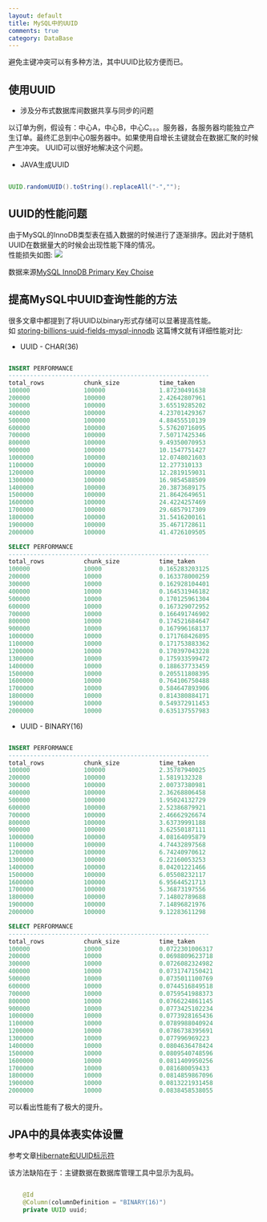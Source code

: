 ```yaml
---
layout: default
title: MySQL中的UUID
comments: true
category: DataBase
---
```



避免主键冲突可以有多种方法，其中UUID比较方便而已。

## 使用UUID

* 涉及分布式数据库间数据共享与同步的问题

以订单为例，假设有：中心A，中心B，中心C。。。服务器，各服务器均能独立产生订单。最终汇总到中心0服务器中。如果使用自增长主键就会在数据汇聚的时候产生冲突。
UUID可以很好地解决这个问题。

* JAVA生成UUID

```java

UUID.randomUUID().toString().replaceAll("-","");

```

## UUID的性能问题

由于MySQL的InnoDB类型表在插入数据的时候进行了逐渐排序。因此对于随机UUID在数据量大的时候会出现性能下降的情况。<br>
性能损失如图:
<img src = "{{site.baseurl}}/images/post_images/2015-04-14-dev-UsingUUIDInMySQL/initial-per-transaction.jpg"/>

数据来源<a href="http://kccoder.com/mysql/uuid-vs-int-insert-performance/">MySQL InnoDB Primary Key Choise</a><br>

## 提高MySQL中UUID查询性能的方法

很多文章中都提到了将UUID以binary形式存储可以显著提高性能。<br>
如 <a href="http://iops.io/blog/storing-billions-uuid-fields-mysql-innodb/">storing-billions-uuid-fields-mysql-innodb</a>
这篇博文就有详细性能对比:<br>

* UUID - CHAR(36)

```SQL

INSERT PERFORMANCE
--------------------------------------------------------
total_rows           chunk_size           time_taken
100000               100000               1.87230491638
200000               100000               2.42642807961
300000               100000               3.65519285202
400000               100000               4.23701429367
500000               100000               4.88455510139
600000               100000               5.57620716095
700000               100000               7.50717425346
800000               100000               9.49350070953
900000               100000               10.1547751427
1000000              100000               12.0748021603
1100000              100000               12.277310133
1200000              100000               12.2819159031
1300000              100000               16.9854588509
1400000              100000               20.3873689175
1500000              100000               21.8642649651
1600000              100000               24.4224257469
1700000              100000               29.6857917309
1800000              100000               31.5416200161
1900000              100000               35.4671728611
2000000              100000               41.4726109505

SELECT PERFORMANCE
--------------------------------------------------------
total_rows           chunk_size           time_taken
100000               10000                0.165283203125
200000               10000                0.163378000259
300000               10000                0.162928104401
400000               10000                0.164531946182
500000               10000                0.170125961304
600000               10000                0.167329072952
700000               10000                0.166491746902
800000               10000                0.174521684647
900000               10000                0.167996168137
1000000              10000                0.171768426895
1100000              10000                0.171753883362
1200000              10000                0.170397043228
1300000              10000                0.175933599472
1400000              10000                0.188637733459
1500000              10000                0.205511808395
1600000              10000                0.764106750488
1700000              10000                0.584647893906
1800000              10000                0.814380884171
1900000              10000                0.549372911453
2000000              10000                0.635137557983

```

* UUID - BINARY(16)

```SQL

INSERT PERFORMANCE
--------------------------------------------------------
total_rows           chunk_size           time_taken
100000               100000               2.35787940025
200000               100000               1.5819132328
300000               100000               2.00737380981
400000               100000               2.36268806458
500000               100000               1.95024132729
600000               100000               2.52386879921
700000               100000               2.46662926674
800000               100000               3.63739991188
900000               100000               3.62550187111
1000000              100000               4.08164095879
1100000              100000               4.74432897568
1200000              100000               6.74240970612
1300000              100000               6.22160053253
1400000              100000               8.04201221466
1500000              100000               6.05508232117
1600000              100000               6.95644521713
1700000              100000               5.36873197556
1800000              100000               7.14802789688
1900000              100000               7.14896821976
2000000              100000               9.12283611298

SELECT PERFORMANCE
--------------------------------------------------------
total_rows           chunk_size           time_taken
100000               10000                0.0722301006317
200000               10000                0.0698809623718
300000               10000                0.0726082324982
400000               10000                0.0731747150421
500000               10000                0.0735011100769
600000               10000                0.0744516849518
700000               10000                0.0759541988373
800000               10000                0.0766224861145
900000               10000                0.0773425102234
1000000              10000                0.0773928165436
1100000              10000                0.0789988040924
1200000              10000                0.0786738395691
1300000              10000                0.077996969223
1400000              10000                0.0804636478424
1500000              10000                0.0809540748596
1600000              10000                0.0811409950256
1700000              10000                0.081680059433
1800000              10000                0.0814859867096
1900000              10000                0.0813221931458
2000000              10000                0.0838458538055

```

可以看出性能有了极大的提升。

## JPA中的具体表实体设置

参考文章<a href="http://www.importnew.com/12567.html">Hibernate和UUID标示符</a>

该方法缺陷在于：主键数据在数据库管理工具中显示为乱码。

```java

 	@Id
    @Column(columnDefinition = "BINARY(16)")
    private UUID uuid;

```